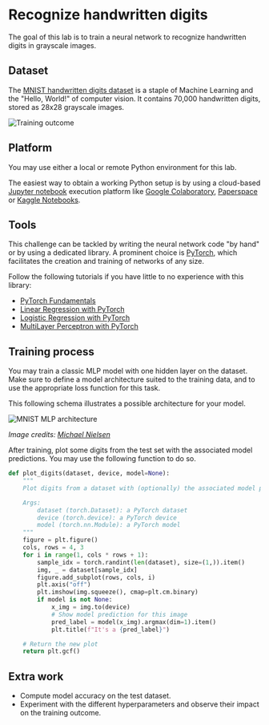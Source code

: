 # Recognize handwritten digits

The goal of this lab is to train a neural network to recognize handwritten digits in grayscale images.

## Dataset

The [MNIST handwritten digits dataset](https://en.wikipedia.org/wiki/MNIST_database) is a staple of Machine Learning and the "Hello, World!" of computer vision. It contains 70,000 handwritten digits, stored as 28x28 grayscale images.

![Training outcome](images/mnist_digits.png)

## Platform

You may use either a local or remote Python environment for this lab.

The easiest way to obtain a working Python setup is by using a cloud-based [Jupyter notebook](https://jupyter.org/) execution platform like [Google Colaboratory](https://colab.research.google.com/), [Paperspace](https://www.paperspace.com/notebooks) or [Kaggle Notebooks](https://www.kaggle.com/code).

## Tools

This challenge can be tackled by writing the neural network code "by hand" or by using a dedicated library. A prominent choice is [PyTorch](https://pytorch.org/), which facilitates the creation and training of networks of any size.

Follow the following tutorials if you have little to no experience with this library:

- [PyTorch Fundamentals](https://github.com/bpesquet/pytorch-tutorial/tree/main/pytorch_tutorial/fundamentals)
- [Linear Regression with PyTorch](https://github.com/bpesquet/pytorch-tutorial/tree/main/pytorch_tutorial/linear_regression)
- [Logistic Regression with PyTorch](https://github.com/bpesquet/pytorch-tutorial/tree/main/pytorch_tutorial/logistic_regression)
- [MultiLayer Perceptron with PyTorch](https://github.com/bpesquet/pytorch-tutorial/tree/main/pytorch_tutorial/multilayer_perceptron)

## Training process

You may train a classic MLP model with one hidden layer on the dataset. Make sure to define a model architecture suited to the training data, and to use the appropriate loss function for this task.

This following schema illustrates a possible architecture for your model.

![MNIST MLP architecture](images/mnist_nn.png)

*Image credits: [Michael Nielsen](https://michaelnielsen.org)*

After training, plot some digits from the test set with the associated model predictions. You may use the following function to do so.

```python
def plot_digits(dataset, device, model=None):
    """
    Plot digits from a dataset with (optionally) the associated model predictions.

    Args:
        dataset (torch.Dataset): a PyTorch dataset
        device (torch.device): a PyTorch device
        model (torch.nn.Module): a PyTorch model
    """
    figure = plt.figure()
    cols, rows = 4, 3
    for i in range(1, cols * rows + 1):
        sample_idx = torch.randint(len(dataset), size=(1,)).item()
        img, _ = dataset[sample_idx]
        figure.add_subplot(rows, cols, i)
        plt.axis("off")
        plt.imshow(img.squeeze(), cmap=plt.cm.binary)
        if model is not None:
            x_img = img.to(device)
            # Show model prediction for this image
            pred_label = model(x_img).argmax(dim=1).item()
            plt.title(f"It's a {pred_label}")

    # Return the new plot        
    return plt.gcf()
```

## Extra work

- Compute model accuracy on the test dataset.
- Experiment with the different hyperparameters and observe their impact on the training outcome.
